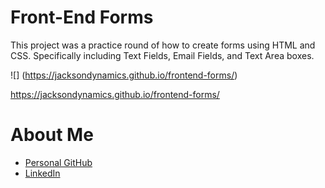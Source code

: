 # Front-End Forms

This project was a practice round of how to create forms using HTML and CSS.  Specifically including Text Fields, Email Fields, and Text Area boxes. 

![]
(https://jacksondynamics.github.io/frontend-forms/)

https://jacksondynamics.github.io/frontend-forms/




# About Me

* [Personal GitHub](https://github.com/JacksonDynamics)
* [LinkedIn](www.linkedin.com/in/brendon-jackson)




